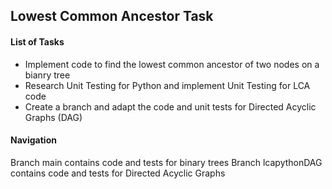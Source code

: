## Lowest Common Ancestor Task ##

#### List of Tasks ####
* Implement code to find the lowest common ancestor of two nodes on a bianry tree
* Research Unit Testing for Python and implement Unit Testing for LCA code
* Create a branch and adapt the code and unit tests for Directed Acyclic Graphs (DAG)

#### Navigation ####
Branch main contains code and tests for binary trees
Branch lcapythonDAG contains code and tests for Directed Acyclic Graphs

